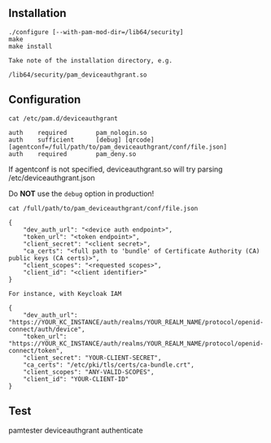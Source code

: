 ## Installation

```
./configure [--with-pam-mod-dir=/lib64/security]
make
make install

Take note of the installation directory, e.g.

/lib64/security/pam_deviceauthgrant.so

```

## Configuration

```
cat /etc/pam.d/deviceauthgrant

auth    required        pam_nologin.so
auth    sufficient      [debug] [qrcode] [agentconf=/full/path/to/pam_deviceauthgrant/conf/file.json]
auth    required        pam_deny.so
```

If agentconf is not specified, deviceauthgrant.so will try parsing
/etc/deviceauthgrant.json


Do **NOT** use the `debug` option in production! 

```
cat /full/path/to/pam_deviceauthgrant/conf/file.json

{
    "dev_auth_url": "<device auth endpoint>",
    "token_url": "<token endpoint>",
    "client_secret": "<client secret>",
    "ca_certs": "<full path to 'bundle' of Certificate Authority (CA) public keys (CA certs)>",
    "client_scopes": "<requested scopes>",
    "client_id": "<client identifier>"
}

For instance, with Keycloak IAM

{
    "dev_auth_url": "https://YOUR_KC_INSTANCE/auth/realms/YOUR_REALM_NAME/protocol/openid-connect/auth/device",
    "token_url": "https://YOUR_KC_INSTANCE/auth/realms/YOUR_REALM_NAME/protocol/openid-connect/token",
    "client_secret": "YOUR-CLIENT-SECRET",
    "ca_certs": "/etc/pki/tls/certs/ca-bundle.crt",
    "client_scopes": "ANY-VALID-SCOPES",
    "client_id": "YOUR-CLIENT-ID"
}

```

## Test

pamtester deviceauthgrant <USERNAME> authenticate


